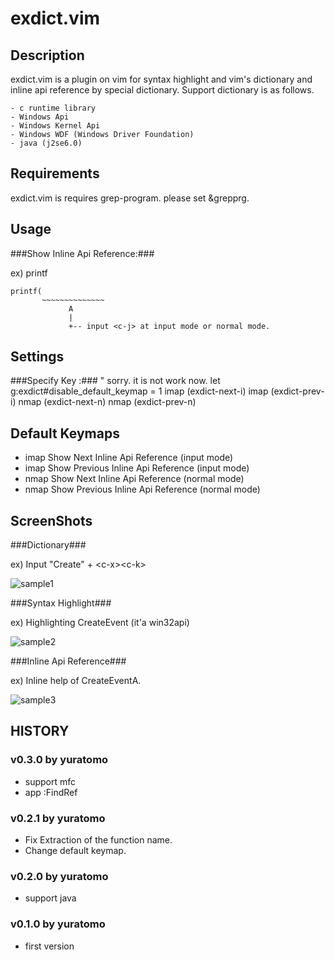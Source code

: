 exdict.vim
==========

Description
-----------
exdict.vim is a plugin on vim for syntax highlight and vim's dictionary and inline api reference by special dictionary.
Support dictionary is as follows.

    - c runtime library
    - Windows Api
    - Windows Kernel Api
    - Windows WDF (Windows Driver Foundation)
    - java (j2se6.0)

Requirements
------------
exdict.vim is requires grep-program. 
please set &grepprg.

Usage
-----

###Show Inline Api Reference:###

ex) printf

    printf(
           ~~~~~~~~~~~~~~
                 A
                 |
                 +-- input <c-j> at input mode or normal mode.

Settings
--------

###Specify Key :###
    " sorry. it is not work now.
    let g:exdict#disable_default_keymap = 1
    imap <buffer><c-UP>   <ESC><Plug>(exdict-next-i)
    imap <buffer><c-DOWN> <ESC><Plug>(exdict-prev-i)
    nmap <buffer><c-UP>   <Plug>(exdict-next-n)
    nmap <buffer><c-DOWN> <Plug>(exdict-prev-n)


Default Keymaps
---------------
* imap <c-DOWN> Show Next Inline Api Reference (input mode)
* imap <c-UP>   Show Previous Inline Api Reference (input mode)
* nmap <c-DOWN> Show Next Inline Api Reference (normal mode)
* nmap <c-UP>   Show Previous Inline Api Reference (normal mode)

ScreenShots
-----------

###Dictionary###

ex) Input "Create" + &lt;c-x&gt;&lt;c-k&gt;

![sample1](http://yuratomo.up.seesaa.net/image/exdictvim_v0.1.0.001.png "sample1")

###Syntax Highlight###

ex) Highlighting CreateEvent (it'a win32api)

![sample2](http://yuratomo.up.seesaa.net/image/exdictvim_v0.1.0.002.png "sample2")

###Inline Api Reference###

ex) Inline help of CreateEventA.

![sample3](http://yuratomo.up.seesaa.net/image/exdictvim_v0.1.0.003.png "sample3")


HISTORY
-------
### v0.3.0 by yuratomo ###
* support mfc
* app :FindRef

### v0.2.1 by yuratomo ###
* Fix Extraction of the function name.
* Change default keymap.

### v0.2.0 by yuratomo ###
* support java

### v0.1.0 by yuratomo ###
* first version


